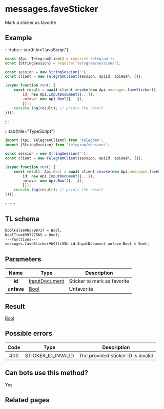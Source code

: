 # messages.faveSticker

Mark a sticker as favorite

## Example

::::tabs
:::tab{title="JavaScript"}

```js
const {Api, TelegramClient} = require('telegram');
const {StringSession} = require('telegram/sessions');

const session = new StringSession('');
const client = new TelegramClient(session, apiId, apiHash, {});

(async function run() {
    const result = await client.invoke(new Api.messages.faveSticker({
		id: new Api.InputDocument({...}),
		unfave: new Api.Bool({...}),
		}));
    console.log(result); // prints the result
})();
```

:::

:::tab{title="TypeScript"}

```ts
import {Api, TelegramClient} from 'telegram';
import {StringSession} from 'telegram/sessions';

const session = new StringSession('');
const client = new TelegramClient(session, apiId, apiHash, {});

(async function run() {
    const result: Api.Bool = await client.invoke(new Api.messages.faveSticker({
		id: new Api.InputDocument({...}),
		unfave: new Api.Bool({...}),
		}));
    console.log(result); // prints the result
})();
```

:::
::::

## TL schema

```txt
boolFalse#bc799737 = Bool;
boolTrue#997275b5 = Bool;
---functions---
messages.faveSticker#b9ffc55b id:InputDocument unfave:Bool = Bool;
```

## Parameters

|    Name    | Type                                                          | Description                 |
| :--------: | ------------------------------------------------------------- | --------------------------- |
|   **id**   | [InputDocument](https://core.telegram.org/type/InputDocument) | Sticker to mark as favorite |
| **unfave** | [Bool](https://core.telegram.org/type/Bool)                   | Unfavorite                  |

## Result

[Bool](https://core.telegram.org/type/Bool)

## Possible errors

| Code | Type               | Description                        |
| :--: | ------------------ | ---------------------------------- |
| 400  | STICKER_ID_INVALID | The provided sticker ID is invalid |

## Can bots use this method?

Yes

## Related pages
